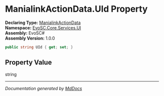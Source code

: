 ﻿<!--  
  <auto-generated>   
    The contents of this file were generated by a tool.  
    Changes to this file may be list if the file is regenerated  
  </auto-generated>   
-->

# ManialinkActionData.UId Property

**Declaring Type:** [ManialinkActionData](../index.md)  
**Namespace:** [EvoSC.Core.Services.UI](../../index.md)  
**Assembly:** EvoSC\#  
**Assembly Version:** 1.0.0

```csharp
public string UId { get; set; }
```

## Property Value

string

___

*Documentation generated by [MdDocs](https://github.com/ap0llo/mddocs)*
